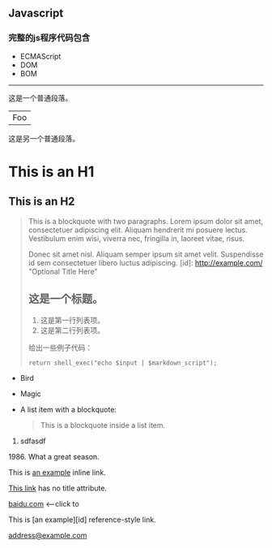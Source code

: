 ## Javascript

### 完整的js程序代码包含
- ECMAScript
- DOM
- BOM
* * *
这是一个普通段落。

<table>
    <tr>
        <td>Foo</td>
    </tr>
</table>

这是另一个普通段落。

This is an H1
=============

This is an H2
-------------

> This is a blockquote with two paragraphs. Lorem ipsum dolor sit amet,
> consectetuer adipiscing elit. Aliquam hendrerit mi posuere lectus.
> Vestibulum enim wisi, viverra nec, fringilla in, laoreet vitae, risus.
> 
> Donec sit amet nisl. Aliquam semper ipsum sit amet velit. Suspendisse
> id sem consectetuer libero luctus adipiscing.
[id]: http://example.com/  "Optional Title Here"
> ## 这是一个标题。
> 
> 1.   这是第一行列表项。
> 2.   这是第二行列表项。
> 
> 给出一些例子代码：
> 
>     return shell_exec("echo $input | $markdown_script");

*   Bird
*   Magic

*   A list item with a blockquote:

    > This is a blockquote
    > inside a list item.

1. sdfasdf  

1986\. What a great season.

This is [an example](http://example.com/ "Title") inline link.

[This link](http://example.net/) has no title attribute.

[baidu.com](http://www.baidu.com) <--click to


This is [an example][id] reference-style link.

<address@example.com>
